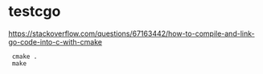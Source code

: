 # testcgo

https://stackoverflow.com/questions/67163442/how-to-compile-and-link-go-code-into-c-with-cmake

```shell
 cmake .
 make
```